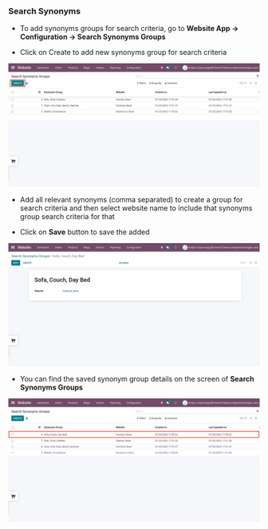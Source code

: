 ### Search Synonyms

- To add synonyms groups for search criteria, go to **Website App -> Configuration -> Search Synonyms Groups**

- Click on Create to add new synonyms group for search criteria

<img src="./image/as3.png" alt="" />

- Add all relevant synonyms (comma separated) to create a group for search criteria and then select website name to include that synonyms group search criteria for that 

- Click on **Save** button to save the added 

<img src="./image/as4.png" alt="" />

- You can find the saved synonym group details on the screen of **Search Synonyms Groups**

<img src="./image/as5.png" alt="" />